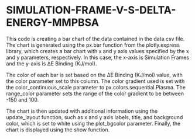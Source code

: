 # SIMULATION-FRAME-V-S-DELTA-ENERGY-MMPBSA
This code is creating a bar chart of the data contained in the data.csv file. The chart is generated using the px.bar function from the plotly.express library, which creates a bar chart with x and y axis values specified by the x and y parameters, respectively. In this case, the x-axis is Simulation Frames and the y-axis is ∆E Binding (KJ/mol).

The color of each bar is set based on the ∆E Binding (KJ/mol) value, with the color parameter set to this column. The color gradient used is set with the color_continuous_scale parameter to px.colors.sequential.Plasma. The range_color parameter sets the range of the color gradient to be between -150 and 100.

The chart is then updated with additional information using the update_layout function, such as x and y axis labels, title, and background color, which is set to white using the plot_bgcolor parameter. Finally, the chart is displayed using the show function.

